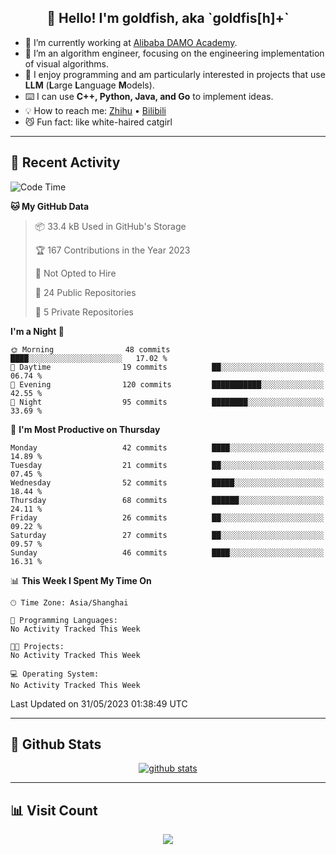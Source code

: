 
<h2 align="center">👋 Hello! I'm goldfish, aka `goldfis[h]+`</h2>

- 📍 I’m currently working at [Alibaba DAMO Academy](https://damo.alibaba.com/).  
- 🌱 I’m an algorithm engineer, focusing on the engineering implementation of visual algorithms.  
- 💬 I enjoy programming and am particularly interested in projects that use **LLM** (**L**arge **L**anguage **M**odels).   
- ⌨️ I can use **C++, Python, Java, and Go** to implement ideas.  
- 💡 How to reach me: [Zhihu](https://www.zhihu.com/people/goldfishh) • [Bilibili](https://space.bilibili.com/11349246)  
- 😼 Fun fact: like white-haired catgirl  

-------

## 🔧 Recent Activity

<!--START_SECTION:waka-->
![Code Time](http://img.shields.io/badge/Code%20Time-5%20hrs%2049%20mins-blue)

**🐱 My GitHub Data** 

> 📦 33.4 kB Used in GitHub's Storage 
 > 
> 🏆 167 Contributions in the Year 2023
 > 
> 🚫 Not Opted to Hire
 > 
> 📜 24 Public Repositories 
 > 
> 🔑 5 Private Repositories 
 > 
**I'm a Night 🦉** 

```text
🌞 Morning                48 commits          ████░░░░░░░░░░░░░░░░░░░░░   17.02 % 
🌆 Daytime                19 commits          ██░░░░░░░░░░░░░░░░░░░░░░░   06.74 % 
🌃 Evening                120 commits         ███████████░░░░░░░░░░░░░░   42.55 % 
🌙 Night                  95 commits          ████████░░░░░░░░░░░░░░░░░   33.69 % 
```
📅 **I'm Most Productive on Thursday** 

```text
Monday                   42 commits          ████░░░░░░░░░░░░░░░░░░░░░   14.89 % 
Tuesday                  21 commits          ██░░░░░░░░░░░░░░░░░░░░░░░   07.45 % 
Wednesday                52 commits          █████░░░░░░░░░░░░░░░░░░░░   18.44 % 
Thursday                 68 commits          ██████░░░░░░░░░░░░░░░░░░░   24.11 % 
Friday                   26 commits          ██░░░░░░░░░░░░░░░░░░░░░░░   09.22 % 
Saturday                 27 commits          ██░░░░░░░░░░░░░░░░░░░░░░░   09.57 % 
Sunday                   46 commits          ████░░░░░░░░░░░░░░░░░░░░░   16.31 % 
```


📊 **This Week I Spent My Time On** 

```text
🕑︎ Time Zone: Asia/Shanghai

💬 Programming Languages: 
No Activity Tracked This Week

🐱‍💻 Projects: 
No Activity Tracked This Week

💻 Operating System: 
No Activity Tracked This Week
```


 Last Updated on 31/05/2023 01:38:49 UTC
<!--END_SECTION:waka-->

-------

## 📆 Github Stats

<p align="center">
    <a href="https://github.com/anuraghazra/github-readme-stats">
      <img src="https://github-readme-stats.vercel.app/api?username=goldfishh&show_icons=true&theme=dracula" alt="github stats" />
    </a>
</p>

-------

## 📊 Visit Count

<p align="center">
  <a href="https://count.getloli.com/"><img src="https://count.getloli.com/get/@:goldfishh?theme=rule34"></a>
</p>
